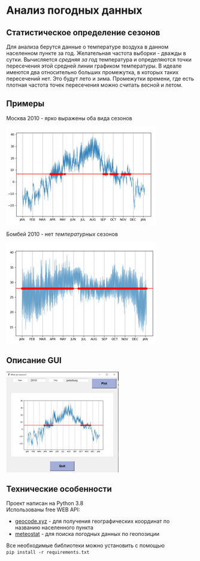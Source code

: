 # Анализ погодных данных
## Статистическое определение сезонов
Для анализа берутся данные о температуре воздуха в данном населенном пункте
за год. Желательная частота выборки - дважды в сутки.
Вычисляется _средняя за год_ температура и определяются точки пересечения этой 
средней линии графиком температуры. В идеале имеются два относительно больших
промежутка, в которых таких пересечений нет. Это будут лето и зима.
Промежутки времени, где есть плотная частота точек пересечения можно считать
весной и летом.
## Примеры
Москва 2010 - ярко выражены оба вида сезонов  

![Moscow2010](media/Moscow2010.png "Выраженная сезонность")

Бомбей 2010 - нет _температурных_ сезонов  

![Mumbai2010](media/Mumbai2010.png "Отсутствие сезонов")
## Описание GUI
![Gui example](media/gui.png "Gui example")
## Технические особенности
Проект написан на Python 3.8  
Использованы free WEB API:  
- [geocode.xyz](https://geocode.xyz/api) - для получения географических 
координат по названию населенного пункта
- [meteostat](https://dev.meteostat.net/python/) - для поиска погодных данных по геопозиции  

Все необходимые библиотеки можно установить с помощью  
`pip install -r requirements.txt`
